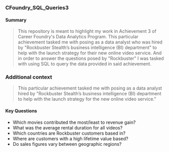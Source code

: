### CFoundry_SQL_Queries3
#### Summary
> This repository is meant to highlight my work in Achievement 3 of Career Foundry's Data Analytics Program. This particular achievement tasked me with posing as a data analyst who was hired by "Rockbuster Stealth’s business intelligence (BI) department" to help with the launch strategy for their new online video service. And in order to answer the questions posed by "Rockbuster" I was tasked with using SQL to query the data provided in said achievement. 

### Additional context
> This particular achievement tasked me with posing as a data analyst hired by "Rockbuster Stealth’s business intelligence (BI)
department to help with the launch strategy for the new online video service." 

#### Key Questions
- Which movies contributed the most/least to revenue gain?
- What was the average rental duration for all videos?
- Which countries are Rockbuster customers based in?
- Where are customers with a high lifetime value based?
- Do sales figures vary between geographic regions?
